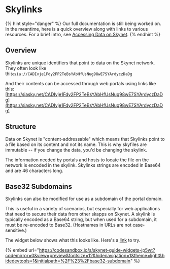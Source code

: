 # Skylinks

{% hint style="danger" %}
Our full documentation is still being worked on. In the meantime, here is a quick overview along with links to various resources. For a brief intro, see [Accessing Data on Skynet](../accessing-data-on-skynet.md#handshake-names).
{% endhint %}

## Overview

Skylinks are unique identifiers that point to data on the Skynet network. They often look like this:`sia://CADIvje1Fdy2FP2TeBsYAbHfUsNug98wE7SYArdyczDaDg`

And their contents can be accessed through web portals using links like this:  
[https://siasky.net/CADIvje1Fdy2FP2TeBsYAbHfUsNug98wE7SYArdyczDaDg](https://siasky.net/CADIvje1Fdy2FP2TeBsYAbHfUsNug98wE7SYArdyczDaDg)

## Structure

Data on Skynet is "content-addressable" which means that Skylinks point to a file based on its content and not its name. This is why skyfiles are immutable -- if you change the data, you'd be changing the skylink.

The information needed by portals and hosts to locate the file on the network is encoded in the skylink. Skylinks strings are encoded in Base64 and are 46 characters long.

## Base32 Subdomains

Skylinks can also be modified for use as a subdomain of the portal domain.

This is useful in a variety of scenarios, but especially for web applications that need to secure their data from other skapps on Skynet. A skylink is typically encoded as a Base64 string, but when used for a subdomain, it must be re-encoded to Base32. \(Hostnames in URLs are not case-sensitive.\)

The widget below shows what this looks like. Here's a [link](https://siasky.net/CADIvje1Fdy2FP2TeBsYAbHfUsNug98wE7SYArdyczDaDg) to try.

{% embed url="https://codesandbox.io/s/skynet-guide-widgets-jp5wt?codemirror=0&view=preview&fontsize=12&hidenavigation=1&theme=light&hidedevtools=1&initialpath=%2F%23%2Fbase32-subdomain" %}

